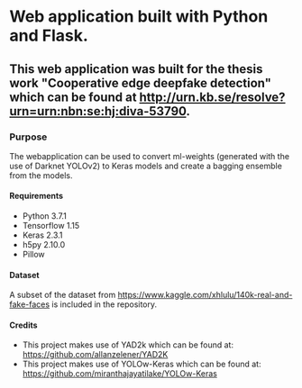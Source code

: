 # Web application built with Python and Flask. 
## This web application was built for the thesis work "Cooperative edge deepfake detection" which can be found at http://urn.kb.se/resolve?urn=urn:nbn:se:hj:diva-53790.

### Purpose
The webapplication can be used to convert ml-weights (generated with the use of Darknet YOLOv2) to Keras models and create a bagging ensemble 
from the models.

#### Requirements
* Python 3.7.1
* Tensorflow 1.15
* Keras 2.3.1
* h5py 2.10.0
* Pillow

#### Dataset
A subset of the dataset from https://www.kaggle.com/xhlulu/140k-real-and-fake-faces is included in the repository.

#### Credits
- This project makes use of YAD2k which can be found at: https://github.com/allanzelener/YAD2K
- This project makes use of YOLOw-Keras which can be found at: https://github.com/miranthajayatilake/YOLOw-Keras
